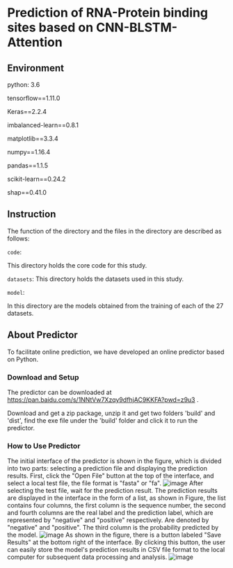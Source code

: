 # Prediction of RNA-Protein binding sites based on CNN-BLSTM-Attention
## Environment
python: 3.6

tensorflow==1.11.0

Keras==2.2.4

imbalanced-learn==0.8.1

matplotlib==3.3.4

numpy==1.16.4

pandas==1.1.5

scikit-learn==0.24.2

shap==0.41.0

## Instruction
The function of the directory and the files in the directory are described as follows:

```code```:

This directory holds the core code for this study.

```datasets```:
This directory holds the datasets used in this study.

```model```:

In this directory are the models obtained from the training of each of the 27 datasets.

## About Predictor
To facilitate online prediction, we have developed an online predictor based on Python.
### Download and Setup
The predictor can be downloaded at https://pan.baidu.com/s/1NNtVw7Xzqy9dfhjAC9KKFA?pwd=z9u3 .

Download and get a zip package, unzip it and get two folders 'build' and 'dist', find the exe file under the 'build' folder and click it to run the predictor.
### How to Use Predictor
The initial interface of the predictor is shown in the figure, which is divided into two parts: selecting a prediction file and displaying the prediction results. First, click the "Open File" button at the top of the interface, and select a local test file, the file format is "fasta" or "fa".
![image](https://github.com/B12-Comet/RBPPrediction/assets/81473454/8943c83f-401c-49c2-9bee-afc9b8d2bdfe)
After selecting the test file, wait for the prediction result. The prediction results are displayed in the interface in the form of a list, as shown in Figure, the list contains four columns, the first column is the sequence number, the second and fourth columns are the real label and the prediction label, which are represented by "negative" and "positive" respectively. Are denoted by "negative" and "positive". The third column is the probability predicted by the model.
![image](https://github.com/B12-Comet/RBPPrediction/assets/81473454/19149540-a780-4e78-9c49-ebe6d112b8e7)
As shown in the figure, there is a button labeled "Save Results" at the bottom right of the interface. By clicking this button, the user can easily store the model's prediction results in CSV file format to the local computer for subsequent data processing and analysis.
![image](https://github.com/B12-Comet/RBPPrediction/assets/81473454/d372f3a6-94c8-4984-ab7f-2c4feae4478a)



